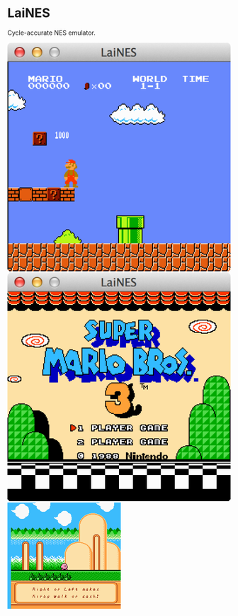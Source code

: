LaiNES
======

Cycle-accurate NES emulator.

![Super Mario Bros.](./img/smb.png)
![Super Mario Bros. 3](./img/smb3.png)
![Kirby's Adventure](./img/kirby.png)
